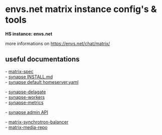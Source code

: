 # envs.net matrix instance config's & tools

**HS instance: envs.net**

more informations on https://envs.net/chat/matrix/

## useful documentations

\- [matrix-spec](https://matrix.org/docs/spec/)  
\- [synapse INSTALL.md](https://github.com/matrix-org/synapse/blob/master/docs/setup/installation.md)  
\- [synapse default homeserver.yaml](https://github.com/matrix-org/synapse/blob/master/docs/sample_config.yaml)

\- [synapse-delagate](https://github.com/matrix-org/synapse/blob/master/docs/delegate.md)  
\- [synapse-workers](https://github.com/matrix-org/synapse/blob/master/docs/workers.md)  
\- [synapse-metrics](https://github.com/matrix-org/synapse/blob/master/docs/metrics-howto.md)

\- [synapse admin API](https://github.com/matrix-org/synapse/tree/master/docs/admin_api)

\- [matrix-synchrotron-balancer](https://github.com/Sorunome/matrix-synchrotron-balancer)  
\- [matrix-media-repo](https://github.com/turt2live/matrix-media-repo)
